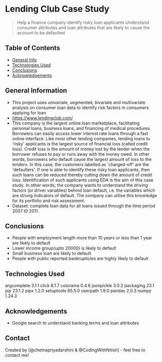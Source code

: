 # Lending Club Case Study
> Help a finance company identify risky loan applicants
Understand consumer attributes and loan attributes that are likely to cause the account to be defaulted

## Table of Contents 
* [General Info](#general-information)
* [Technologies Used](#technologies-used)
* [Conclusions](#conclusions)
* [Acknowledgements](#acknowledgements)

<!-- You can include any other section that is pertinent to your problem -->

## General Information
- This project uses univariate, segmented, bivariate and multivariate analysis on consumer loan data to identify risk factors in consumers applying for loan
- https://www.lendingclub.com/
- This company is the largest online loan marketplace, facilitating personal loans, business loans, and financing of medical procedures. Borrowers can easily access lower interest rate loans through a fast online interface. 
Like most other lending companies, lending loans to ‘risky’ applicants is the largest source of financial loss (called credit loss). Credit loss is the amount of money lost by the lender when the borrower refuses to pay or runs away with the money owed.
In other words, borrowers who default cause the largest amount of loss to the lenders. In this case, the customers labelled as 'charged-off' are the 'defaulters'. 
If one is able to identify these risky loan applicants, then such loans can be reduced thereby cutting down the amount of credit loss. Identification of such applicants using EDA is the aim of this case study.
In other words, the company wants to understand the driving factors (or driver variables) behind loan default, i.e. the variables which are strong indicators of default.  The company can utilise this knowledge for its portfolio and risk assessment. 
- Dataset: complete loan data for all loans issued through the time period 2007 t0 2011.


## Conclusions
- People with employment length more than 10 years or less than 1 year are likely to default
- Lower income group(upto 20000) is likely to default
- Small business loan are likely to default
- People with public reported bankrupticies are highly likely to default


## Technologies Used
argcomplete 3.1.1
click       8.1.7
colorama    0.4.6
jsonpickle  3.0.2
packaging   23.1
pip         23.1.2
pipx        1.2.0
setuptools  65.5.0
userpath    1.9.0
pandas      2.0.3
numpy       1.24.3


<!-- As the libraries versions keep on changing, it is recommended to mention the version of library used in this project -->

## Acknowledgements
- Google search to understand banking terms and loan attributes


## Contact
Created by [@chetnapriyadarshini & @CodingWithNitish] - feel free to contact me!

